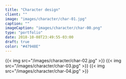 ```yaml
---
title: "Character design"
client: ""
image: "images/character/char-01.jpg"
caption: ""
imageCaption: "images/character/char-00.png"
type: "portfolio"
date: 2018-10-08T23:49:55-03:00
draft: true
color: "#47948E"
---
```


{{< img src="/images/character/char-02.jpg" >}}
{{< img src="/images/character/char-03.jpg" >}}
{{< img src="/images/character/char-04.jpg" >}}
